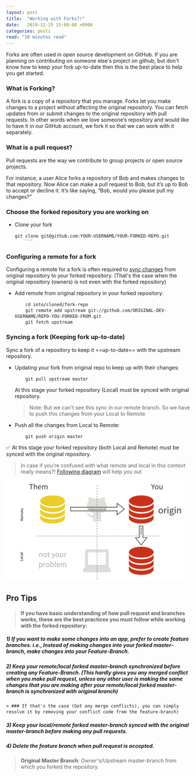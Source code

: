 ```yaml
---
layout: post
title:  "Working with Forks?!"
date:   2019-12-25 15:00:00 +0900
categories: posts
read: "10 minutes read"
---
```


Forks are often used in open source development on GitHub.  If you are planning on contributing on someone else's project on github, but don't know how to keep your fork up-to-date then this is the best place to help you get started.

### What is Forking?
A fork is a copy of a repository that you manage. Forks let you make changes to a project without affecting the original repository. You can fetch updates from or submit changes to the original repository with pull requests. In other words when we love someone’s repository and would like to have it in our GitHub account, we fork it so that we can work with it separately.


### What is a pull request?

Pull requests are the way we contribute to group projects or open source projects.

For instance, a user Alice forks a repository of Bob and makes changes to that repository. Now Alice can make a pull request to Bob, but it’s up to Bob to accept or decline it. It’s like saying, “Bob, would you please pull my changes?”

### Choose the forked repository you are working on

* Clone your fork
	```
	git clone git@github.com:YOUR-USERNAME/YOUR-FORKED-REPO.git
    	```

### Configuring a remote for a fork
Configuring a remote for a fork is often required to [sync changes](#) from original repository to your forked repository. (That's the case when the original repository (owners) is not even with the forked repository)

*  Add remote from original repository in your forked repository: 
	```
	    cd into/cloned/fork-repo
	    git remote add upstream git://github.com/ORIGINAL-DEV-USERNAME/REPO-YOU-FORKED-FROM.git
	    git fetch upstream
	```
### Syncing a fork (Keeping fork up-to-date)
Sync a fork of a repository to keep it ==up-to-date== with the upstream repository.
* Updating your fork from original repo to keep up with their changes:
	```
	    git pull upstream master
	```

	At this stage your forked repository (Local) must be synced with original repository.
	> Note: But we can't see this sync in our remote branch.  So we have to push this changes from your Local to Remote
	
* Push all the changes from Local to Remote:
	```
	    git push origin master
	``` 
:white_check_mark: At this stage your forked repository (both Local and Remote) must be synced with the original repository.

> In case if you're confused with what remote and local in this context really means?! [Following diagram](#) will help you out


![fork and clone](/assets/images/fork-and-clone.png)


## Pro Tips 

> #### If you have basic understanding of how pull request and branches works, these are the best practices you must follow while working with the forked repository:

##### 1) If you want to make some changes into an app, prefer to create feature branches. i.e., Instead of making changes into your forked master-branch, make changes into your Feature-Branch.

##### 2) Keep your remote/local forked master-branch synchronized before creating any Feature-Branch. (This hardly gives you any merged conflict when you make pull request, unless any other user is making the same changes that you are making after your remote/local forked master-branch is synchronized with original branch)
    
    > ### If that's the case (Got any merge conflicts), you can simply resolve it by removing your conflict code from the feature-branch)
  
##### 3) Keep your local/remote forked master-branch synced with the original master-branch before making any pull requests.

##### 4) Delete the feature branch when pull request is accepted.

  > **Original Master Branch**: Owner's/Upstream master-branch from which you forked the repository.

    
